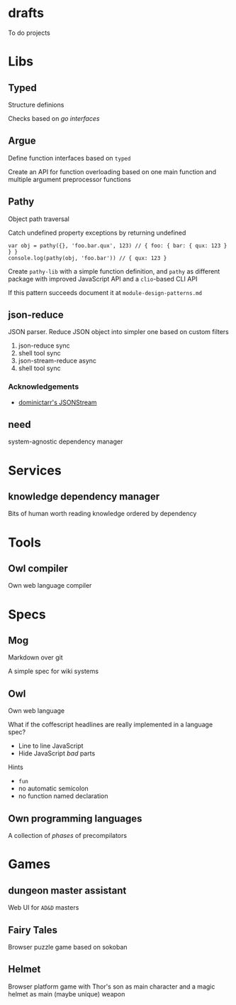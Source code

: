 # drafts

To do projects

# Libs

## Typed

Structure definions

Checks based on *go interfaces*

## Argue

Define function interfaces based on `typed`

Create an API for function overloading based on one main function and multiple
argument preprocessor functions

## Pathy

Object path traversal

Catch undefined property exceptions by returning undefined

    var obj = pathy({}, 'foo.bar.qux', 123) // { foo: { bar: { qux: 123 } } }
    console.log(pathy(obj, 'foo.bar')) // { qux: 123 }

Create `pathy-lib` with a simple function definition, and `pathy` as different
package with improved JavaScript API and a `clio`-based CLI API

If this pattern succeeds document it at `module-design-patterns.md`

## json-reduce

JSON parser. Reduce JSON object into simpler one based on custom filters

1.  json-reduce sync
2.  shell tool sync
3.  json-stream-reduce async
4.  shell tool sync

### Acknowledgements

*   [dominictarr's JSONStream][1]

## need

system-agnostic dependency manager

# Services

## knowledge dependency manager

Bits of human worth reading knowledge ordered by dependency

# Tools

## Owl compiler

Own web language compiler

# Specs

## Mog

Markdown over git

A simple spec for wiki systems

## Owl

Own web language

What if the coffescript headlines are really implemented in a language spec?

*   Line to line JavaScript
*   Hide JavaScript *bad* parts

Hints

*   `fun`
*   no automatic semicolon
*   no function named declaration

## Own programming languages

A collection of *phases* of precompilators

# Games

## dungeon master assistant

Web UI for `AD&D` masters

## Fairy Tales

Browser puzzle game based on sokoban

## Helmet

Browser platform game with Thor's son as main character and a magic helmet as
main (maybe unique) weapon

[1]: https://github.com/dominictarr/JSONStream
